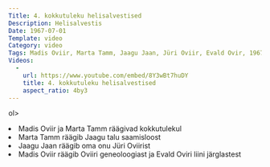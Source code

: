 ```yaml
---
Title: 4. kokkutuleku helisalvestised
Description: Helisalvestis
Date: 1967-07-01
Template: video
Category: video
Tags: Madis Oviir, Marta Tamm, Jaagu Jaan, Jüri Oviir, Evald Ovir, 1967
Videos:
  -
    url: https://www.youtube.com/embed/8Y3wBt7huDY
    title: 4. kokkutuleku helisalvestised
    aspect_ratio: 4by3
---
```


ol>
  <li>Madis Oviir ja Marta Tamm räägivad kokkutulekul</li>
  <li>Marta Tamm räägib Jaagu talu saamisloost</li>
  <li>Jaagu Jaan räägib oma onu Jüri Oviirist</li>
  <li>Madis Oviir räägib Oviiri geneoloogiast ja Evald Oviri liini järglastest</li>
</ol>
